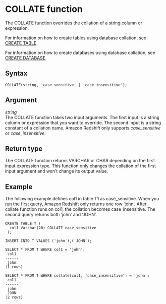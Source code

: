 # COLLATE function<a name="r_COLLATE"></a>

The COLLATE function overrides the collation of a string column or expression\. 

For information on how to create tables using database collation, see [CREATE TABLE](r_CREATE_TABLE_NEW.md)\.

For information on how to create databases using database collation, see [CREATE DATABASE](r_CREATE_DATABASE.md)\.

## Syntax<a name="r_COLLATE-synopsis"></a>

```
COLLATE(string, 'case_sensitive' | 'case_insensitive');
```

## Argument<a name="r_COLLATE-argument"></a>

 *string*   
The COLLATE function takes two input arguments\. The first input is a string column or expression that you want to override\. The second input is a string constant of a collation name\. Amazon Redshift only supports *case\_sensitive* or *case\_insensitive*\.

## Return type<a name="r_COLLATE-return-type"></a>

The COLLATE function returns VARCHAR or CHAR depending on the first input expression type\. This function only changes the collation of the first input argument and won't change its output value\.

## Example<a name="r_COLLATE-example"></a>

The following example defines col1 in table T1 as case\_sensitive\. When you run the first query, Amazon Redshift only returns one row ‘john’\. After collate function runs on col1, the collation becomes case\_insensitive\. The second query returns both ‘john’ and ‘JOHN’\.

```
CREATE TABLE T (
  col1 Varchar(20) COLLATE case_sensitive
 );
```

```
INSERT INTO T VALUES ('john'),('JOHN');
```

```
SELECT * FROM T WHERE col1 = 'john';
 col1
------
 john
(1 rows)
```

```
SELECT * FROM T WHERE collate(col1, 'case_insensitive') = 'john';
 col1
------
 john
 JOHN
(2 rows)
```